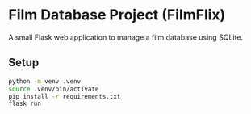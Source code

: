 # Film Database Project (FilmFlix)

A small Flask web application to manage a film database using SQLite.

## Setup

```bash
python -m venv .venv
source .venv/bin/activate
pip install -r requirements.txt
flask run
```
